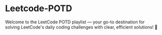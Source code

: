 # Leetcode-POTD
Welcome to the LeetCode POTD playlist — your go-to destination for solving LeetCode's daily coding challenges with clear, efficient solutions! 🚀
